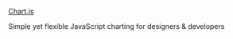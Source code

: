 <a href="https://www.chartjs.org/" target="_blank" class="ww-editor-link">Chart.js</a>

<p>Simple yet flexible JavaScript charting for designers & developers</p>
